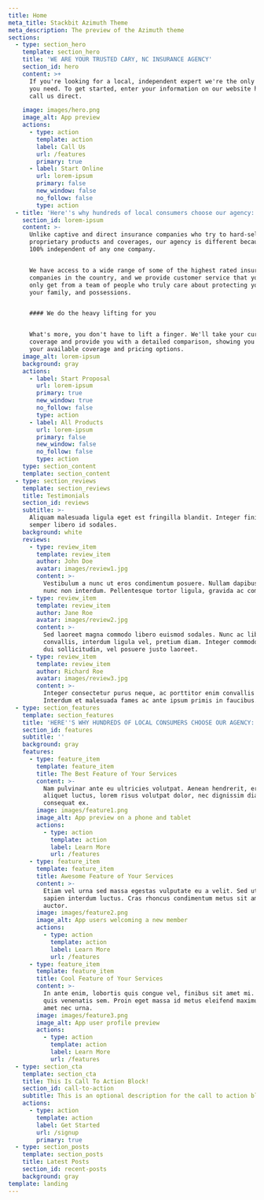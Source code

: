 ```yaml
---
title: Home
meta_title: Stackbit Azimuth Theme
meta_description: The preview of the Azimuth theme
sections:
  - type: section_hero
    template: section_hero
    title: 'WE ARE YOUR TRUSTED CARY, NC INSURANCE AGENCY'
    section_id: hero
    content: >+
      If you're looking for a local, independent expert we're the only agency
      you need. To get started, enter your information on our website here or
      call us direct.

    image: images/hero.png
    image_alt: App preview
    actions:
      - type: action
        template: action
        label: Call Us
        url: /features
        primary: true
      - label: Start Online
        url: lorem-ipsum
        primary: false
        new_window: false
        no_follow: false
        type: action
  - title: 'Here''s why hundreds of local consumers choose our agency:'
    section_id: lorem-ipsum
    content: >-
      Unlike captive and direct insurance companies who try to hard-sell
      proprietary products and coverages, our agency is different because we are
      100% independent of any one company.


      We have access to a wide range of some of the highest rated insurance
      companies in the country, and we provide customer service that you can
      only get from a team of people who truly care about protecting you and
      your family, and possessions.


      #### We do the heavy lifting for you


      What's more, you don't have to lift a finger. We'll take your current
      coverage and provide you with a detailed comparison, showing you all of
      your available coverage and pricing options.
    image_alt: lorem-ipsum
    background: gray
    actions:
      - label: Start Proposal
        url: lorem-ipsum
        primary: true
        new_window: true
        no_follow: false
        type: action
      - label: All Products
        url: lorem-ipsum
        primary: false
        new_window: false
        no_follow: false
        type: action
    type: section_content
    template: section_content
  - type: section_reviews
    template: section_reviews
    title: Testimonials
    section_id: reviews
    subtitle: >-
      Aliquam malesuada ligula eget est fringilla blandit. Integer finibus
      semper libero id sodales. 
    background: white
    reviews:
      - type: review_item
        template: review_item
        author: John Doe
        avatar: images/review1.jpg
        content: >-
          Vestibulum a nunc ut eros condimentum posuere. Nullam dapibus quis
          nunc non interdum. Pellentesque tortor ligula, gravida ac commodo eu.
      - type: review_item
        template: review_item
        author: Jane Roe
        avatar: images/review2.jpg
        content: >-
          Sed laoreet magna commodo libero euismod sodales. Nunc ac libero
          convallis, interdum ligula vel, pretium diam. Integer commodo sem at
          dui sollicitudin, vel posuere justo laoreet.
      - type: review_item
        template: review_item
        author: Richard Roe
        avatar: images/review3.jpg
        content: >-
          Integer consectetur purus neque, ac porttitor enim convallis vitae.
          Interdum et malesuada fames ac ante ipsum primis in faucibus.
  - type: section_features
    template: section_features
    title: 'HERE''S WHY HUNDREDS OF LOCAL CONSUMERS CHOOSE OUR AGENCY:'
    section_id: features
    subtitle: ''
    background: gray
    features:
      - type: feature_item
        template: feature_item
        title: The Best Feature of Your Services
        content: >-
          Nam pulvinar ante eu ultricies volutpat. Aenean hendrerit, eros sed
          aliquet luctus, lorem risus volutpat dolor, nec dignissim diam neque
          consequat ex.
        image: images/feature1.png
        image_alt: App preview on a phone and tablet
        actions:
          - type: action
            template: action
            label: Learn More
            url: /features
      - type: feature_item
        template: feature_item
        title: Awesome Feature of Your Services
        content: >-
          Etiam vel urna sed massa egestas vulputate eu a velit. Sed ut nisl nec
          sapien interdum luctus. Cras rhoncus condimentum metus sit amet
          auctor.
        image: images/feature2.png
        image_alt: App users welcoming a new member
        actions:
          - type: action
            template: action
            label: Learn More
            url: /features
      - type: feature_item
        template: feature_item
        title: Cool Feature of Your Services
        content: >-
          In ante enim, lobortis quis congue vel, finibus sit amet mi. Aenean
          quis venenatis sem. Proin eget massa id metus eleifend maximus sit
          amet nec urna.
        image: images/feature3.png
        image_alt: App user profile preview
        actions:
          - type: action
            template: action
            label: Learn More
            url: /features
  - type: section_cta
    template: section_cta
    title: This Is Call To Action Block!
    section_id: call-to-action
    subtitle: This is an optional description for the call to action block.
    actions:
      - type: action
        template: action
        label: Get Started
        url: /signup
        primary: true
  - type: section_posts
    template: section_posts
    title: Latest Posts
    section_id: recent-posts
    background: gray
template: landing
---
```


